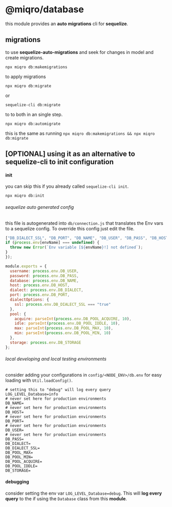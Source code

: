 # @miqro/database

this module provides an **auto migrations** cli for **sequelize**.

## migrations

to use **sequelize-auto-migrations** and seek for changes in model and create migrations.

```npx miqro db:makemigrations```

to apply migrations

```npx miqro db:migrate```

or

```sequelize-cli db:migrate``` 

to to both in an single step.

```npx miqro db:automigrate```

this is the same as running ```npx miqro db:makemigrations && npx miqro db:migrate```

## [OPTIONAL] using it as an alternative to sequelize-cli to init configuration

#### init

you can skip this if you already called ```sequelize-cli init```. 

```npx miqro db:init```

###### sequelize auto generated config

this file is autogenerated into ```db/connection.js``` that translates the Env vars to a sequelize config. To override this config just edit the file.

```javascript
["DB_DIALECT_SSL", "DB_PORT", "DB_NAME", "DB_USER", "DB_PASS", "DB_HOST", "DB_DIALECT", "DB_POOL_MAX", "DB_POOL_MIN", "DB_POOL_ACQUIRE", "DB_POOL_IDDLE", "DB_STORAGE"].forEach((envName) => {
if (process.env[envName] === undefined) {
  throw new Error(`Env variable [${envName}!] not defined`);
}
});

module.exports = {
  username: process.env.DB_USER,
  password: process.env.DB_PASS,
  database: process.env.DB_NAME,
  host: process.env.DB_HOST,
  dialect: process.env.DB_DIALECT,
  port: process.env.DB_PORT,
  dialectOptions: {
    ssl: process.env.DB_DIALECT_SSL === "true"
  },
  pool: {
    acquire: parseInt(process.env.DB_POOL_ACQUIRE, 10),
    idle: parseInt(process.env.DB_POOL_IDDLE, 10),
    max: parseInt(process.env.DB_POOL_MAX, 10),
    min: parseInt(process.env.DB_POOL_MIN, 10)
  },
  storage: process.env.DB_STORAGE
};
```

###### local developing and local testing environments

consider adding your configurations in ```config/<NODE_ENV>/db.env``` for easy loading with ```Util.loadConfig()```. 

```
# setting this to "debug" will log every query 
LOG_LEVEL_Database=info
# never set here for production environments
DB_NAME=
# never set here for production environments
DB_HOST=
# never set here for production environments
DB_PORT=
# never set here for production environments
DB_USER=
# never set here for production environments
DB_PASS=
DB_DIALECT=
DB_DIALECT_SSL=
DB_POOL_MAX=
DB_POOL_MIN=
DB_POOL_ACQUIRE=
DB_POOL_IDDLE=
DB_STORAGE=
```

#### debugging

consider setting the env var ```LOG_LEVEL_Database=debug```. This will **log every query** to the if using the ```Database``` class from this **module**. 
